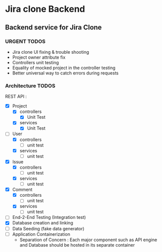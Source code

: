 # Jira clone Backend
## Backend service for Jira Clone
### URGENT TODOS
- Jira clone UI fixing & trouble shooting
- Project owner attribute fix
- Controllers unit testing
- Equality of mocked project in the controller testing
- Better universal way to catch errors during requests

### Architecture TODOS

REST API :
- [x] Project
  - [x] controllers
    - [x] Unit Test
  - [x] services
    - [x] Unit Test
- [ ] User
  - [x] controllers
    - [ ] unit test
  - [x] services
    - [ ] unit test
- [x] Issue
  - [x] controllers
    - [ ] unit test
  - [x] services
    - [ ] unit test
- [x] Comment
  - [x] controllers
    - [ ] unit test
  - [x] services
    - [ ] unit test

- [ ] End-2-End Testing (Integration test)
- [x] Database creation and linking
- [ ] Data Seeding (fake data generator)
- [ ] Application Containerization
    - Separation of Concern : Each major component such as API engine and Database should be hosted in its separate container
